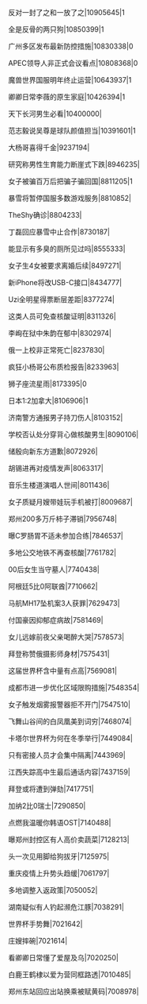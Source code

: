反对一封了之和一放了之|10905645|1

全是反骨的两只狗|10850399|1

广州多区发布最新防控措施|10830338|0

APEC领导人非正式会议看点|10808368|0

魔兽世界国服明年终止运营|10643937|1

卿卿日常李薇的原生家庭|10426394|1

天下长河男生必看|10400000|

范志毅说吴尊是球队颜值担当|10391601|1

大杨哥喜得千金|9237194|

研究称男性生育能力断崖式下跌|8946235|

女子被骗百万后把骗子骗回国|8811205|1

暴雪将暂停国服多数游戏服务|8810852|

TheShy确诊|8804233|

丁磊回应暴雪中止合作|8730187|

能显示有多臭的厕所见过吗|8555333|

女子生4女被要求离婚后续|8497271|

新iPhone将改USB-C接口|8434777|

Uzi全明星得票断层差距|8377274|

这类人员可免查核酸证明|8311326|

李峋在狱中朱韵在郁中|8302974|

俄一上校非正常死亡|8237830|

疯狂小杨哥公布质检报告|8233963|

狮子座流星雨|8173395|0

日本1:2加拿大|8106906|1

济南警方通报男子持刀伤人|8103152|

学校否认处分穿背心做核酸男生|8090106|

储殷向新东方道歉|8072926|

胡锡进再对疫情发声|8063317|

音乐生楼道演唱人世间|8011436|

女子质疑月嫂带娃玩手机被打|8009687|

郑州200多万斤柿子滞销|7956748|

曝C罗肠胃不适未参加合练|7846537|

多地公交地铁不再查核酸|7761782|

00后女生当守墓人|7740438|

阿根廷5比0阿联酋|7710662|

马航MH17坠机案3人获罪|7629473|

付国豪因抑郁症病故|7581469|

女儿远嫁前夜父亲喝醉大哭|7578573|

拜登称赞俄摄影师身材|7575431|

这届世界杯含中量有点高|7569081|

成都市进一步优化区域限购措施|7548354|

女子触发烟雾报警器拒不开门|7547510|

飞舞山谷间的白凤凰美到词穷|7468074|

卡塔尔世界杯为何在冬季举行|7449084|

只有密接人员才会集中隔离|7443969|

江西失踪高中生最后通话内容|7437159|

拜登或将遭到弹劾|7417751|

加纳2比0瑞士|7290850|

点燃我温暖你韩语OST|7140488|

曝郑州封控区有人高价卖蔬菜|7128213|

头一次见用脚给狗拔牙|7125975|

重庆疫情上升势头趋缓|7061797|

多地调整入返政策|7050052|

湖南疑似有人钓起濒危江豚|7038291|

世界杯手势舞|7021642|

庄嫂摔碗|7021614|

看卿卿日常懂了爱屋及乌|7020250|

白鹿王鹤棣以爱为营同框路透|7010485|

郑州东站回应出站换乘被赋黄码|7008978|

